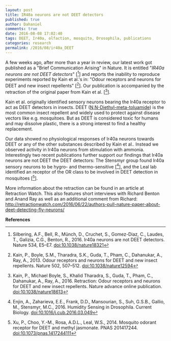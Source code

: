 ```yaml
---
layout: post
title: IR40a neurons are not DEET detectors
published: true
author: Dahaniel
comments: true
date: 2016-08-08 17:02:40
tags: DEET, Ir40a, olfaction, mosquito, Drosophila, publications
categories: research
permalink: /2016/08/ir40a_DEET
---
```

A few weeks ago, after more than a year in review, our latest work got published as a "Brief Communication Arising" in Nature. It is entitled "*IR40a neurons are not DEET detectors*" [[^1]] and reports the inability to reproduce experiments reported by Kain et al.'s in: "Odour receptors and neurons for DEET and new insect repellents" [[^Kain]]. Our publication is accompanied by the retraction of the original paper from Kain et al. [[^2]].

Kain et al. originally identified sensory neurons bearing the Ir40a receptor to act as DEET detectors in insects. DEET ([N,N-Diethyl-meta-toluamide](https://en.wikipedia.org/wiki/DEET)) is the most common insect repellent and widely used to protect against disease vectors like e.g. mosquitoes. But as DEET is considered toxic for humans and may dissolve plastic, there is a strong interest to find a healthy replacement.

Our data showed no physiological responses of Ir40a neurons towards DEET or any of the other substances described by Kain et al.. Instead we observed activity in Ir40a neurons from stimulation with ammonia. Interestingly two recent publications further support our findings that Ir40a neurons are not DEET the DEET detectors: The Stensmyr group found Ir40a sensory neurons to be hygro- and thermo-sensitive [[^3]], and the Leal lab identified an receptor of the OR class to be involved in DEET detection in mosquitoes [[^4]].

More information about the retraction can be found in an article at Retraction Watch. This also features short interviews with Richard Benton and Anand Ray as well as an additional comment from Richard: <http://retractionwatch.com/2016/06/22/authors-pull-nature-paper-about-deet-detecting-fly-neurons/>

**References**

[^1]: Silbering, A.F., Bell, R., Münch, D., Cruchet, S., Gomez-Diaz, C., Laudes, T., Galizia, C.G., Benton, R., 2016. Ir40a neurons are not DEET detectors. Nature 534, E5–E7. [doi:10.1038/nature18321](http://dx.doi.org/10.1038/nature18321)

[^2]: Kain, P., Michael Boyle, S., Khalid Tharadra, S., Guda, T., Pham, C., Dahanukar, A., Ray, A., 2016. Retraction: Odour receptors and neurons for DEET and new insect repellents. Nature advance online publication. [doi:10.1038/nature18613](http://dx.doi.org/10.1038/nature18613)

[^3]: Enjin, A., Zaharieva, E.E., Frank, D.D., Mansourian, S., Suh, G.S.B., Gallio, M., Stensmyr, M.C., 2016. Humidity Sensing in Drosophila. Current Biology. [doi:10.1016/j.cub.2016.03.049](http://dx.doi.org/10.1016/j.cub.2016.03.049)

[^4]: Xu, P., Choo, Y.-M., Rosa, A.D.L., Leal, W.S., 2014. Mosquito odorant receptor for DEET and methyl jasmonate. PNAS 201417244. [doi:10.1073/pnas.1417244111](http://dx.doi.org/10.1073/pnas.1417244111)

[^Kain]: Kain, P., Boyle, S.M., Tharadra, S.K., Guda, T., Pham, C., Dahanukar, A., Ray, A., 2013. Odour receptors and neurons for DEET and new insect repellents. Nature 502, 507–512. [doi:10.1038/nature12594](http://dx.doi.org/10.1038/nature12594)
